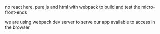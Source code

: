 no react here,
pure js and html with webpack to build and test the micro-front-ends

we are using webpack dev server to serve our app available to access in the browser

